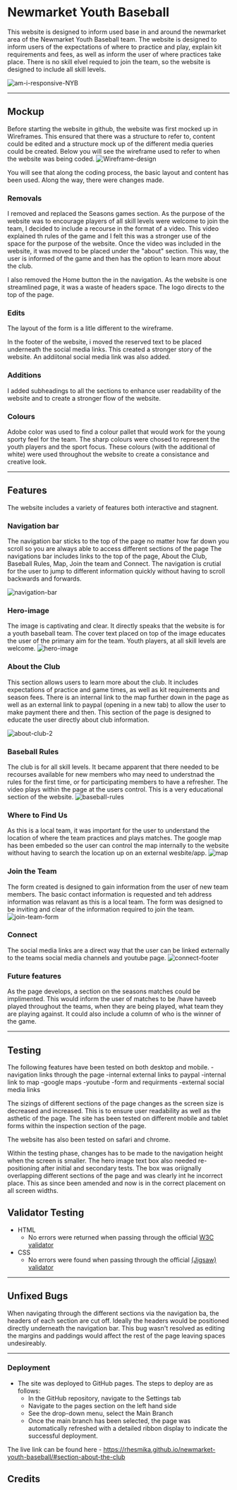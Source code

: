 # Newmarket Youth Baseball

This website is designed to inform used base in and around the newmarket area of the Newmarket Youth Baseball team. The website is designed to inform users of the expectations of where to practice and play, explain kit requirements and fees, as well as inform the user of where practices take place. There is no skill elvel requied to join the team, so the website is designed to include all skill levels.

![am-i-responsive-NYB](assets/images/readme/amIResponsiceScreenShotOptimized.png)
***

## Mockup
Before starting the website in github, the website was first mocked up in Wireframes. This ensured that there was a structure to refer to, content could be edited and a structure mock up of the different media queries could be created. 
Below you will see the wireframe used to refer to when the website was being coded.
![Wireframe-design](assets/images/readme/NYB-Wireframe.png)

You will see that along the coding process, the basic layout and content has been used. Along the way, there were changes made.

### Removals
I removed and replaced the Seasons games section. As the purpose of the website was to encourage players of all skill levels were welcome to join the team, I decided to include a recourse in the format of a video. This video explained th rules of the game and I felt this was a stronger use of the space for the purpose of the website. 
Once the video was included in the website, it was moved to be placed under the "about" section. This way, the user is informed of the game and then has the option to learn more about the club. 

I also removed the Home button the in the navigation. As the website is one streamlined page, it was a waste of headers space. The logo directs to the top of the page. 

### Edits
The layout of the form is a litle different to the wireframe. 

In the footer of the website, i moved the reserved text to be placed underneath the social media links. This created a stronger story of the website.  An addiitonal social media link was also added.

### Additions
I added subheadings to all the sections to enhance user readability of the website and to create a stronger flow of the website.

### Colours
Adobe color was used to find a colour pallet that would work for the young sporty feel for the team. The sharp colours were chosed to represent the youth players and the sport focus. 
These colours (with the additional of white) were used throughout the website to create a consistance and creative look.  

***
## Features
The website includes a variety of features both interactive and stagnent. 


### Navigation bar
The navigation bar sticks to the top of the page no matter how far down you scroll so you are always able to access different sections of the page
The navigations bar includes links to the top of the page, About the Club, Baseball Rules,  Map, Join the team and Connect. 
The navigation is crutial for the user to jump to different information quickly without having to scroll backwards and forwards. 

![navigation-bar](/assets/images/readme/nyb-header-navigation.png)

### Hero-image
The image is captivating and clear. It directly speaks that the website is for a youth baseball team. 
The cover text placed on top of the image educates the user of the primary aim for the team. Youth players, at all skill levels are welcome. 
![hero-image](/assets/images/readme/nyb-hero-cover-image.png)

### About the Club
This section allows users to learn more about the club. It includes expectations of practice and game times, as well as kit requirements and season fees. 
There is an internal link to the map further down in the page as well as an external link to paypal (opening in a new tab) to allow the user to make payment there and then. 
This section of the page is designed to educate the user directly about club information.

![about-club-2](/assets/images/readme/nyb-about-us-2.png)

### Baseball Rules
The club is for all skill levels. It became apparent that there needed to be recourses available for new members who may need to understnad the rules for the first time, or for participating members to have a refresher. 
The video plays within the page at the users control. 
This is a very educational section of the website.
![baseball-rules](/assets/images/readme/nyb-baseball-rules.png)

### Where to Find Us
As this is a local team, it was important for the user to understand the location of where the team practices and plays matches. The google map has been embeded so the user can control the map internally to the website without having to search the location up on an external wesbite/app.
![map](/assets/images/readme/nyb-map.png)

### Join the Team
The form created is designed to gain information from the user of new team members. The basic contact information is requested and teh address information was relavant as this is a local team. The form was designed to be inviting and clear of the information required to join the team. 
![join-team-form](/assets/images/readme/nyb-join-team.png)

### Connect
The social media links are a direct way that the user can be linked externally to the teams social media channels and youtube page. 
![connect-footer](/assets/images/readme/nyb-connect.png)

### Future features
As the page develops, a section on the seasons matches could be implimented. This would inform the user of matches to be /have haveeb played throughout the teams, when they are being played, what team they are playing against. It could also include a column of who is the winner of the game. 
***

## Testing
The following features have been tested on both desktop and mobile. 
-navigation links through the page 
-internal external links to paypal
-internal link to map
-google maps
-youtube
-form and requirments
-external social media links

The sizings of different sections of the page changes as the screen size is decreased and increased. This is to ensure user readability as well as the asthetic of the page. The site has been tested on different mobile and tablet forms within the inspection section of the page. 

The website has also been tested on safari and chrome. 

Within the testing phase, changes has to be made to the navigation height when the screen is smaller. The hero image text box also needed re-positioning after initial and secondary tests. The box was oriignally overlapping different sections of the page and was clearly int he incorrect place.  This as since been amended and now is in the correct placement on all screen widths.

## Validator Testing
- HTML
  - No errors were returned when passing through the official [W3C validator](https://validator.w3.org/nu/?doc=https%3A%2F%2Fcode-institute-org.github.io%2Flove-running-2.0%2Findex.html)
- CSS
  - No errors were found when passing through the official [(Jigsaw) validator](https://jigsaw.w3.org/css-validator/validator?uri=https%3A%2F%2Fvalidator.w3.org%2Fnu%2F%3Fdoc%3Dhttps%253A%252F%252Fcode-institute-org.github.io%252Flove-running-2.0%252Findex.html&profile=css3svg&usermedium=all&warning=1&vextwarning=&lang=en#css)
***

## Unfixed Bugs
When navigating through the different sections via the navigation ba, the headers of each section are cut off. Ideally the headers would be positioned directly underneath the navigation bar. 
This bug wasn't resolved as editing the margins and paddings would affect the rest of the page leaving spaces undesireably. 

***
### Deployment
- The site was deployed to GitHub pages. The steps to deploy are as follows: 
  - In the GitHub repository, navigate to the Settings tab 
  - Navigate to the pages section on the left hand side
  - See the drop-down menu, select the Main Branch
  - Once the main branch has been selected, the page was automatically refreshed with a detailed ribbon display to indicate the successful deployment. 

The live link can be found here - https://rhesmika.github.io/newmarket-youth-baseball/#section-about-the-club

## Credits

